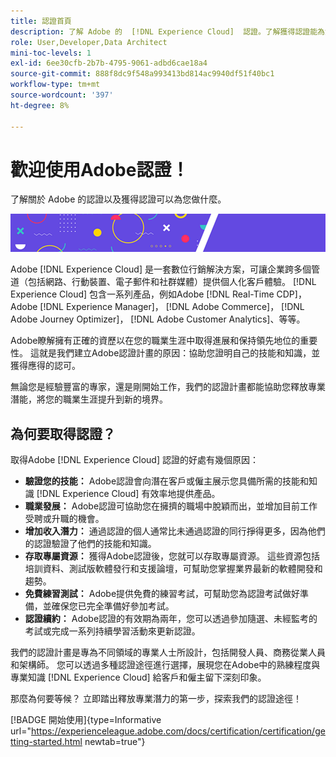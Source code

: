 ```yaml
---
title: 認證首頁
description: 了解 Adobe 的  [!DNL Experience Cloud]  認證。了解獲得認證能為您做什麼。
role: User,Developer,Data Architect
mini-toc-levels: 1
exl-id: 6ee30cfb-2b7b-4795-9061-adbd6cae18a4
source-git-commit: 888f8dc9f548a993413bd814ac9940df51f40bc1
workflow-type: tm+mt
source-wordcount: '397'
ht-degree: 8%

---
```


# 歡迎使用Adobe認證！

了解關於 Adobe 的認證以及獲得認證可以為您做什麼。

![橫幅](/help/certifications/assets/home_banner_smallwide.png)

Adobe [!DNL Experience Cloud] 是一套數位行銷解決方案，可讓企業跨多個管道（包括網路、行動裝置、電子郵件和社群媒體）提供個人化客戶體驗。 [!DNL Experience Cloud] 包含一系列產品，例如Adobe [!DNL Real-Time CDP]，Adobe [!DNL Experience Manager]， [!DNL Adobe Commerce]， [!DNL Adobe Journey Optimizer]， [!DNL Adobe Customer Analytics]、等等。

Adobe瞭解擁有正確的資歷以在您的職業生涯中取得進展和保持領先地位的重要性。 這就是我們建立Adobe認證計畫的原因：協助您證明自己的技能和知識，並獲得應得的認可。

無論您是經驗豐富的專家，還是剛開始工作，我們的認證計畫都能協助您釋放專業潛能，將您的職業生涯提升到新的境界。

## 為何要取得認證？

取得Adobe [!DNL Experience Cloud] 認證的好處有幾個原因：

* **驗證您的技能：** Adobe認證會向潛在客戶或僱主展示您具備所需的技能和知識 [!DNL Experience Cloud] 有效率地提供產品。
* **職業發展：** Adobe認證可協助您在擁擠的職場中脫穎而出，並增加目前工作受聘或升職的機會。
* **增加收入潛力：** 通過認證的個人通常比未通過認證的同行掙得更多，因為他們的認證驗證了他們的技能和知識。
* **存取專屬資源：** 獲得Adobe認證後，您就可以存取專屬資源。 這些資源包括培訓資料、測試版軟體發行和支援論壇，可幫助您掌握業界最新的軟體開發和趨勢。
* **免費練習測試：** Adobe提供免費的練習考試，可幫助您為認證考試做好準備，並確保您已完全準備好參加考試。
* **認證續約：** Adobe認證的有效期為兩年，您可以透過參加隨選、未經監考的考試或完成一系列持續學習活動來更新認證。

我們的認證計畫是專為不同領域的專業人士所設計，包括開發人員、商務從業人員和架構師。 您可以透過多種認證途徑進行選擇，展現您在Adobe中的熟練程度與專業知識 [!DNL Experience Cloud] 給客戶和僱主留下深刻印象。

那麼為何要等候？ 立即踏出釋放專業潛力的第一步，探索我們的認證途徑！

[!BADGE 開始使用]{type=Informative url="https://experienceleague.adobe.com/docs/certification/certification/getting-started.html newtab=true"}
